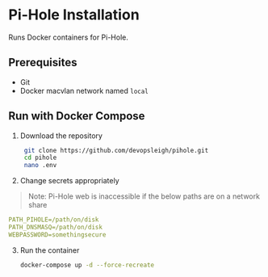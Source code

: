 # Pi-Hole Installation

Runs Docker containers for Pi-Hole.

## Prerequisites

- Git
- Docker macvlan network named `local`

## Run with Docker Compose

1. Download the repository

   ```sh
    git clone https://github.com/devopsleigh/pihole.git
    cd pihole
    nano .env
    ```

2. Change secrets appropriately

> Note: Pi-Hole web is inaccessible if the below paths are on a network share

   ```yaml
   PATH_PIHOLE=/path/on/disk
   PATH_DNSMASQ=/path/on/disk
   WEBPASSWORD=somethingsecure
   ```

3. Run the container

   ```sh
   docker-compose up -d --force-recreate
   ```

